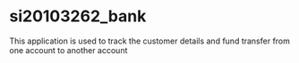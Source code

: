 # si20103262_bank
This application is used to track the customer details and fund transfer from one account to another account
